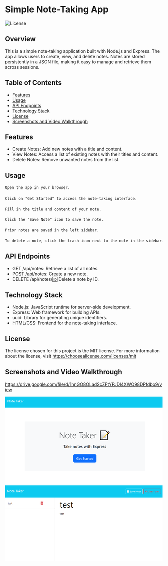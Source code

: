# Simple Note-Taking App

![License](https://img.shields.io/badge/license-MIT-blue.svg)

## Overview
This is a simple note-taking application built with Node.js and Express. The app allows users to create, view, and delete notes. Notes are stored persistently in a JSON file, making it easy to manage and retrieve them across sessions.

## Table of Contents
* [Features](#features)
* [Usage](#usage)
* [API Endpoints](#api-endpoints)
* [Technology Stack](#technology-stack)
* [License](#license)
* [Screenshots and Video Walkthrough](#screenshots-and-video-walkthrough)


## Features

* Create Notes: Add new notes with a title and content.
* View Notes: Access a list of existing notes with their titles and content.
* Delete Notes: Remove unwanted notes from the list.

## Usage
```md
Open the app in your browser.

Click on "Get Started" to access the note-taking interface.

Fill in the title and content of your note.

Click the "Save Note" icon to save the note.

Prior notes are saved in the left sidebar.

To delete a note, click the trash icon next to the note in the sidebar.
```
## API Endpoints

* GET /api/notes: Retrieve a list of all notes.
* POST /api/notes: Create a new note.
* DELETE /api/notes/:id: Delete a note by ID.

## Technology Stack

* Node.js: JavaScript runtime for server-side development.
* Express: Web framework for building APIs.
* uuid: Library for generating unique identifiers.
* HTML/CSS: Frontend for the note-taking interface.

## License
The license chosen for this project is the MIT license. For more information about the license, visit https://choosealicense.com/licenses/mit

## Screenshots and Video Walkthrough
https://drive.google.com/file/d/1hnGO8OLadScZFtYPJDl4XWO98DPfdbo9/view

![Starting page](image-1.png)
![Note Form](image.png)
